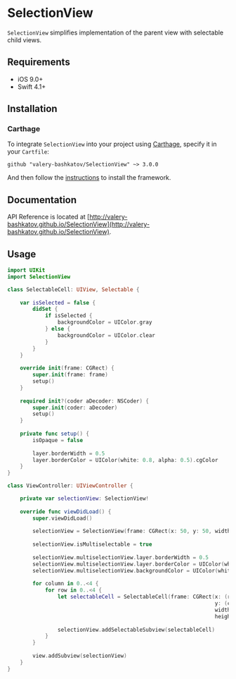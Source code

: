 # SelectionView
`SelectionView` simplifies implementation of the parent view with selectable child views.

## Requirements
- iOS 9.0+
- Swift 4.1+

## Installation
### Carthage
To integrate `SelectionView` into your project using [Carthage](https://github.com/Carthage/Carthage), specify it in your `Cartfile`:

```
github "valery-bashkatov/SelectionView" ~> 3.0.0
```

And then follow the [instructions](https://github.com/Carthage/Carthage#if-youre-building-for-ios-tvos-or-watchos) to install the framework.

## Documentation
API Reference is located at [http://valery-bashkatov.github.io/SelectionView](http://valery-bashkatov.github.io/SelectionView).

## Usage
```swift
import UIKit
import SelectionView

class SelectableCell: UIView, Selectable {
    
    var isSelected = false {
        didSet {
            if isSelected {
                backgroundColor = UIColor.gray
            } else {
                backgroundColor = UIColor.clear
            }
        }
    }
    
    override init(frame: CGRect) {
        super.init(frame: frame)
        setup()
    }
    
    required init?(coder aDecoder: NSCoder) {
        super.init(coder: aDecoder)
        setup()
    }
    
    private func setup() {
        isOpaque = false
        
        layer.borderWidth = 0.5
        layer.borderColor = UIColor(white: 0.8, alpha: 0.5).cgColor
    }
}

class ViewController: UIViewController {

    private var selectionView: SelectionView!
    
    override func viewDidLoad() {
        super.viewDidLoad()
        
        selectionView = SelectionView(frame: CGRect(x: 50, y: 50, width: 200, height: 200))
        
        selectionView.isMultiselectable = true
        
        selectionView.multiselectionView.layer.borderWidth = 0.5
        selectionView.multiselectionView.layer.borderColor = UIColor(white: 0.7, alpha: 1).cgColor
        selectionView.multiselectionView.backgroundColor = UIColor(white: 0.9, alpha: 0.5)
        
        for column in 0..<4 {
            for row in 0..<4 {
                let selectableCell = SelectableCell(frame: CGRect(x: (row % 4) * 50,
                                                                  y: (column % 4) * 50,
                                                                  width: 50,
                                                                  height: 50))
                
                selectionView.addSelectableSubview(selectableCell)
            }
        }
        
        view.addSubview(selectionView)
    }
}
```